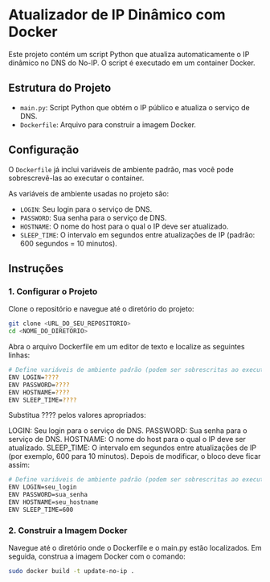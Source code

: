 # Atualizador de IP Dinâmico com Docker

Este projeto contém um script Python que atualiza automaticamente o IP dinâmico no DNS do No-IP. O script é executado em um container Docker.

## Estrutura do Projeto

- `main.py`: Script Python que obtém o IP público e atualiza o serviço de DNS.
- `Dockerfile`: Arquivo para construir a imagem Docker.

## Configuração

O `Dockerfile` já inclui variáveis de ambiente padrão, mas você pode sobrescrevê-las ao executar o container. 

As variáveis de ambiente usadas no projeto são:

- `LOGIN`: Seu login para o serviço de DNS.
- `PASSWORD`: Sua senha para o serviço de DNS.
- `HOSTNAME`: O nome do host para o qual o IP deve ser atualizado.
- `SLEEP_TIME`: O intervalo em segundos entre atualizações de IP (padrão: 600 segundos = 10 minutos).

## Instruções

### 1. Configurar o Projeto

Clone o repositório e navegue até o diretório do projeto:

```bash
git clone <URL_DO_SEU_REPOSITORIO>
cd <NOME_DO_DIRETORIO>
```

Abra o arquivo Dockerfile em um editor de texto e localize as seguintes linhas:
```bash
# Define variáveis de ambiente padrão (podem ser sobrescritas ao executar o container)
ENV LOGIN=????
ENV PASSWORD=????
ENV HOSTNAME=????
ENV SLEEP_TIME=????
```
Substitua ???? pelos valores apropriados:

LOGIN: Seu login para o serviço de DNS.
PASSWORD: Sua senha para o serviço de DNS.
HOSTNAME: O nome do host para o qual o IP deve ser atualizado.
SLEEP_TIME: O intervalo em segundos entre atualizações de IP (por exemplo, 600 para 10 minutos).
Depois de modificar, o bloco deve ficar assim:
```bash
# Define variáveis de ambiente padrão (podem ser sobrescritas ao executar o container)
ENV LOGIN=seu_login
ENV PASSWORD=sua_senha
ENV HOSTNAME=seu_hostname
ENV SLEEP_TIME=600
```

### 2. Construir a Imagem Docker
Navegue até o diretório onde o Dockerfile e o main.py estão localizados. Em seguida, construa a imagem Docker com o comando:
```bash
sudo docker build -t update-no-ip .
```
